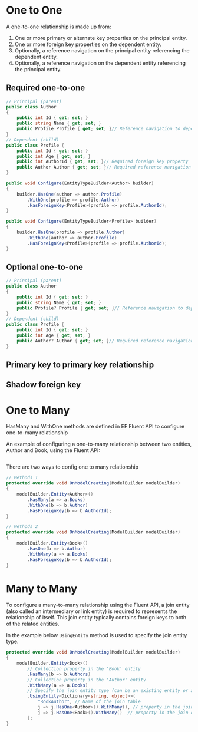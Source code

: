 # One to One
A one-to-one relationship is made up from:
1. One or more primary or alternate key properties on the principal entity.
2. One or more foreign key properties on the dependent entity.
3. Optionally, a reference navigation on the principal entity referencing the dependent entity.
4. Optionally, a reference navigation on the dependent entity referencing the principal entity.

## Required one-to-one
```csharp
// Principal (parent)
public class Author
{
    public int Id { get; set; }
    public string Name { get; set; }
    public Profile Profile { get; set; }// Reference navigation to dependent
}
// Dependent (child)
public class Profile {
    public int Id { get; set; }
    public int Age { get; set; }
    public int AuthorId { get; set; }// Required foreign key property
    public Author Author { get; set; }// Required reference navigation to principal
}
```
```csharp
public void Configure(EntityTypeBuilder<Author> builder)
{
    builder.HasOne(author => author.Profile)
        .WithOne(profile => profile.Author)
        .HasForeignKey<Profile>(profile => profile.AuthorId);
}

public void Configure(EntityTypeBuilder<Profile> builder)
{
    builder.HasOne(profile => profile.Author)
        .WithOne(author => author.Profile)
        .HasForeignKey<Profile>(profile => profile.AuthorId);
}
```
## Optional one-to-one
```csharp
// Principal (parent)
public class Author
{
    public int Id { get; set; }
    public string Name { get; set; }
    public Profile? Profile { get; set; }// Reference navigation to dependent
}
// Dependent (child)
public class Profile {
    public int Id { get; set; }
    public int Age { get; set; }
    public Author? Author { get; set; }// Required reference navigation to principal
}
```

## Primary key to primary key relationship

## Shadow foreign key

# One to Many
HasMany and WithOne methods are defined in EF Fluent API to configure one-to-many relationship

An example of configuring a one-to-many relationship between two entities, Author and Book, using the Fluent API:
```csharp

```

There are two ways to config one to many relationship
```csharp
// Methods 1
protected override void OnModelCreating(ModelBuilder modelBuilder)
{
    modelBuilder.Entity<Author>()
        .HasMany(a => a.Books)
        .WithOne(b => b.Author)
        .HasForeignKey(b => b.AuthorId);
}

// Methods 2
protected override void OnModelCreating(ModelBuilder modelBuilder)
{
    modelBuilder.Entity<Book>()
        .HasOne(b => b.Author)
        .WithMany(a => a.Books)
        .HasForeignKey(b => b.AuthorId);
}
```

# Many to Many
To configure a many-to-many relationship using the Fluent API, a join entity (also called an intermediary or link entity) is required to represents the relationship of itself. This join entity typically contains foreign keys to both of the related entities.

In the example below `UsingEntity` method is used to specify the join entity type.
```csharp
protected override void OnModelCreating(ModelBuilder modelBuilder)
{
    modelBuilder.Entity<Book>()
        // Collection property in the 'Book' entity
        .HasMany(b => b.Authors)
        // Collection property in the 'Author' entity
        .WithMany(a => a.Books)
        // Specify the join entity type (can be an existing entity or anonymous type)                 
        .UsingEntity<Dictionary<string, object>>(    
            "BookAuthor", // Name of the join table
            j => j.HasOne<Author>().WithMany(), // property in the join entity to 'Author'
            j => j.HasOne<Book>().WithMany()  // property in the join entity to 'Book'
        );
}
```

